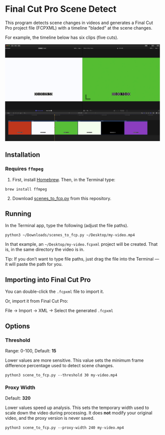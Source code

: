 # Final Cut Pro Scene Detect

This program detects scene changes in videos and generates a Final Cut
Pro project file (FCPXML) with a timeline "bladed" at the scene changes.

For example, the timeline below has six clips (five cuts).

![](./README-example.jpg)



## Installation

### Requires `ffmpeg`

1. First, install [Homebrew](https://brew.sh). Then, in the Terminal type:

```shell
brew install ffmpeg
```

2. Download [scenes_to_fcp.py](https://raw.githubusercontent.com/ericfortis/final-cut-pro-scene-detect/refs/heads/main/scenes_to_fcp.py) from this repository.


## Running

In the Terminal app, type the following (adjust the file paths).

```shell
python3 ~/Downloads/scenes_to_fcp.py ~/Desktop/my-video.mp4
```

In that example, an `~/Desktop/my-video.fcpxml` project will
be created. That is, in the same directory the video is in.

Tip: If you don’t want to type file paths, just drag the
file into the Terminal — it will paste the path for you.



## Importing into Final Cut Pro
You can double-click the `.fcpxml` file to import it.

Or, import it from Final Cut Pro:

File &rarr; Import &rarr; XML &rarr;  Select the generated `.fcpxml`


## Options

### Threshold
Range: 0-100, Default: **15**

Lower values are more sensitive. This value sets the minimum
frame difference percentage used to detect scene changes.

```shell
python3 scene_to_fcp.py --threshold 30 my-video.mp4
```

### Proxy Width
Default: **320**

Lower values speed up analysis. This sets the temporary width
used to scale down the video during processing. It does **not**
modify your original video, and the proxy version is never saved.

```shell
python3 scene_to_fcp.py --proxy-width 240 my-video.mp4
```
